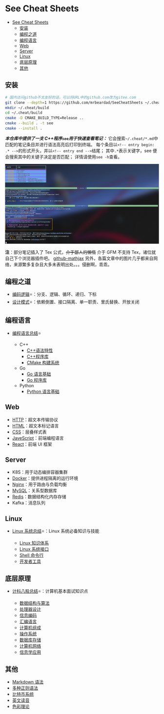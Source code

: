 # See Cheat Sheets

- [See Cheat Sheets](#see-cheat-sheets)
  - [安装](#安装)
  - [编程之道](#编程之道)
  - [编程语言](#编程语言)
  - [Web](#web)
  - [Server](#server)
  - [Linux](#linux)
  - [底层原理](#底层原理)
  - [其他](#其他)

## 安装

```sh
# 国内访问github不太友好的话，可以将URL中的github.com改为gitee.com
git clone --depth=1 https://github.com/mrbeardad/SeeCheatSheets ~/.cheat
mkdir ~/.cheat/build
cd ~/.cheat/build
cmake -D CMAKE_BUILD_TYPE=Release ..
cmake --build . -t see
cmake --install .
```

**_本仓库中提供了一支 C++程序`see`用于快速查看笔记：_**
它会搜索`~/.cheat/*.md`中匹配的笔记条目并进行语法高亮后打印到终端。
每个条目以`<!-- entry begin: .* -->`的形式开头，并以`<!-- entry end -->`结尾；
其中`.*`表示关键字，see 便会搜索其中的关键子决定是否匹配；
详情请使用`see -h`查看。

![see](images/see.jpg)

**注**：部分笔记插入了 Tex 公式，~~介于鄙人的懒惰~~ 介于 GFM 不支持 Tex，诸位就自己下个浏览器插件吧。
[github-mathjax](https://chrome.google.com/webstore/detail/mathjax-3-plugin-for-gith/peoghobgdhejhcmgoppjpjcidngdfkod/related?hl=en "如果从Web Store安装失败则尝试手动下载并安装其github源码")
另外，各篇文章中的图片几乎都来自网络，来源繁多复杂且大多未表明出处。。。侵删啊，乖乖。

## 编程之道

- [编码逻辑](coding.md):star:：分支、逻辑、循环、递归、下标
- [设计模式](dspt.md):star:：依赖倒置、接口隔离、单一职责、里氏替换、开放关闭

## 编程语言

- [编程语言总结](langsum.md):star:

  - C++
    - [C++语法特性](cpp.md)
    - [C++程序库](cppman.md)
    - [CMake 构建系统](cmake.md)
  - Go
    - [Go 语言基础](go.md)
    - [Go 程序库](goman.md)
  - Python
    - [Python 语言基础](python.md)

## Web

- [HTTP](http.md)：超文本传输协议
- [HTML](html.md)：超文本标记语言
- [CSS](css.md)：层叠样式表
- [JaveScript](js.md)：前端编程语言
- [React](react.md)：前端 UI 框架

## Server

- K8S：用于动态编排容器集群
- [Docker](docker.md)：提供进程隔离的运行环境
- [Nginx](nginx.md)：用于路由与负载均衡
- [MySQL](sql.md)：关系型数据库
- [Redis](redis.md)：数据结构化内存存储
- Kafka：消息队列

## Linux

- [Linux 系统总结](linuxsum.md):star:：Linux 系统必备知识与技能

  - [Linux 知识体系](linux.md)
  - [Linux 系统接口](apue.md)
  - [Shell 命令行](bash.md)
  - [开发者工具](devtool.md)

## 底层原理

- [计科八股总结](interview.md):star:：计算机基本面试知识点

  - [数据结构与算法](dsaa.md)
  - [处理器设计](cpu.md)
  - [信息编码](code.md)
  - [汇编语言](asm.md)
  - [计算机组成](bus.md)
  - [操作系统](os.md)
  - [数据库存储](innodb.md)
  - [计算机网络](network.md)
  - [信息学应用](security.md)

## 其他

- [Markdown 语法](markdown.md)
- [多种正则语法](regex.md)
- [比特币系统](bitcoin.md)
- [英文读音](english.md)
- [色彩理论](color.md)
